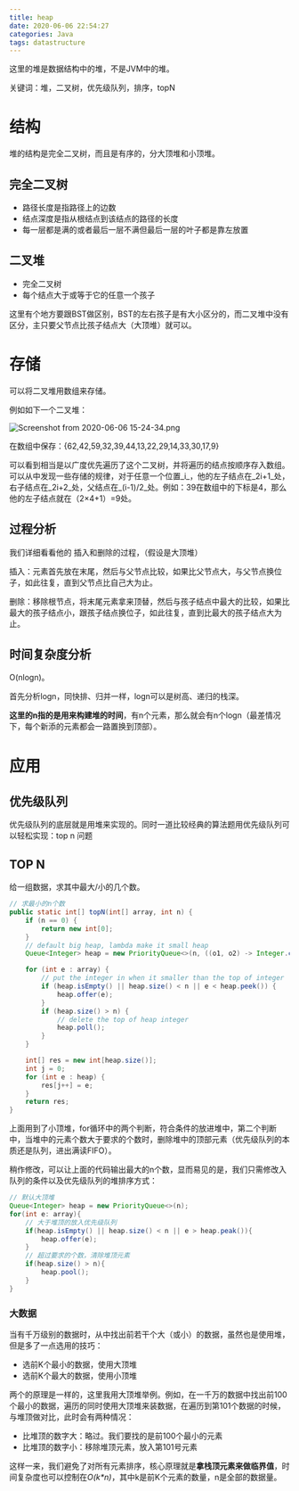 ```yaml
---
title: heap
date: 2020-06-06 22:54:27
categories: Java
tags: datastructure
---
```


这里的堆是数据结构中的堆，不是JVM中的堆。

关键词：堆，二叉树，优先级队列，排序，topN

<!-- more -->

<!-- toc -->

# 结构

堆的结构是完全二叉树，而且是有序的，分大顶堆和小顶堆。	

## 完全二叉树

- 路径长度是指路径上的边数
- 结点深度是指从根结点到该结点的路径的长度
- 每一层都是满的或者最后一层不满但最后一层的叶子都是靠左放置

## 二叉堆

- 完全二叉树
- 每个结点大于或等于它的任意一个孩子

这里有个地方要跟BST做区别，BST的左右孩子是有大小区分的，而二叉堆中没有区分，主只要父节点比孩子结点大（大顶堆）就可以。



# 存储

可以将二叉堆用数组来存储。

例如如下一个二叉堆：

![Screenshot from 2020-06-06 15-24-34.png](https://i.loli.net/2020/06/06/JbDlczXVh35sEF1.png)

在数组中保存：{62,42,59,32,39,44,13,22,29,14,33,30,17,9}

可以看到相当是以广度优先遍历了这个二叉树，并将遍历的结点按顺序存入数组。可以从中发现一些存储的规律，对于任意一个位置_i_，他的左子结点在_2i+1_处，右子结点在_2i+2_处，父结点在_(i-1)/2_处。例如：39在数组中的下标是4，那么他的左子结点就在（2×4+1）=9处。

## 过程分析

我们详细看看他的 插入和删除的过程，（假设是大顶堆）

插入：元素首先放在末尾，然后与父节点比较，如果比父节点大，与父节点换位子，如此往复，直到父节点比自己大为止。

删除：移除根节点，将末尾元素拿来顶替，然后与孩子结点中最大的比较，如果比最大的孩子结点小，跟孩子结点换位子，如此往复，直到比最大的孩子结点大为止。



## 时间复杂度分析

O(nlogn)。

首先分析logn，同快排、归并一样，logn可以是树高、递归的栈深。

**这里的n指的是用来构建堆的时间**，有n个元素，那么就会有n个logn（最差情况下，每个新添的元素都会一路置换到顶部）。



# 应用

## 优先级队列

优先级队列的底层就是用堆来实现的。同时一道比较经典的算法题用优先级队列可以轻松实现：top n 问题

## TOP N

给一组数据，求其中最大/小的几个数。

```java
// 求最小的n个数
public static int[] topN(int[] array, int n) {
    if (n == 0) {
        return new int[0];
    }
    // default big heap, lambda make it small heap
    Queue<Integer> heap = new PriorityQueue<>(n, ((o1, o2) -> Integer.compare(o2, o1)));

    for (int e : array) {
        // put the integer in when it smaller than the top of integer
        if (heap.isEmpty() || heap.size() < n || e < heap.peek()) {
            heap.offer(e);
        }
        if (heap.size() > n) {
            // delete the top of heap integer
            heap.poll();
        }
    }

    int[] res = new int[heap.size()];
    int j = 0;
    for (int e : heap) {
        res[j++] = e;
    }
    return res;
}
```

上面用到了小顶堆，for循环中的两个判断，符合条件的放进堆中，第二个判断中，当堆中的元素个数大于要求的个数时，删除堆中的顶部元素（优先级队列的本质还是队列，进出满读FIFO）。

稍作修改，可以让上面的代码输出最大的n个数，显而易见的是，我们只需修改入队列的条件以及优先级队列的堆排序方式：

```java
// 默认大顶堆
Queue<Integer> heap = new PriorityQueue<>(n);
for(int e: array){
    // 大于堆顶的放入优先级队列
    if(heap.isEmpty() || heap.size() < n || e > heap.peak()){
        heap.offer(e);
    }
    // 超过要求的个数，清除堆顶元素
    if(heap.size() > n){
        heap.pool();
    }
}
```

### 大数据

当有千万级别的数据时，从中找出前若干个大（或小）的数据，虽然也是使用堆，但是多了一点选用的技巧：

- 选前K个最小的数据，使用大顶堆
- 选前K个最大的数据，使用小顶堆

两个的原理是一样的，这里我用大顶堆举例。例如，在一千万的数据中找出前100个最小的数据，遍历的同时使用大顶堆来装数据，在遍历到第101个数据的时候，与堆顶做对比，此时会有两种情况：

- 比堆顶的数字大：略过。我们要找的是前100个最小的元素
- 比堆顶的数字小：移除堆顶元素，放入第101号元素

这样一来，我们避免了对所有元素排序，核心原理就是**拿栈顶元素来做临界值**，时间复杂度也可以控制在*O(k\*n)*，其中k是前K个元素的数量，n是全部的数据量。




